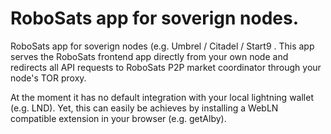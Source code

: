 # RoboSats app for soverign nodes.

RoboSats app for soverign nodes (e.g. Umbrel / Citadel / Start9 . This app serves the RoboSats frontend app directly from your own node and redirects all API requests to RoboSats P2P market coordinator through your node's TOR proxy.

At the moment it has no default integration with your local lightning wallet (e.g. LND). Yet, this can easily be achieves by installing a WebLN compatible extension in your browser (e.g. getAlby).
